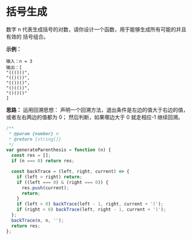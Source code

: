 # 括号生成

数字 n 代表生成括号的对数，请你设计一个函数，用于能够生成所有可能的并且 有效的 括号组合。

**示例：**

```
输入：n = 3
输出：[
"((()))",
"(()())",
"(())()",
"()(())",
"()()()"
]
```

**思路：**
运用回溯思想：
声明一个回溯方法，退出条件是左边的值大于右边的值，或者左右两边的值都为 0；
然后判断，如果哪边大于 0 就走相应-1 继续回溯。

```js
/**
 * @param {number} n
 * @return {string[]}
 */
var generateParenthesis = function (n) {
  const res = [];
  if (n === 0) return res;

  const backTrace = (left, right, current) => {
    if (left > right) return;
    if ((left === 0) & (right === 0)) {
      res.push(current);
      return;
    }
    if (left > 0) backTrace(left - 1, right, current + '(');
    if (right > 0) backTrace(left, right - 1, current + ')');
  };
  backTrace(n, n, '');
  return res;
};
```

